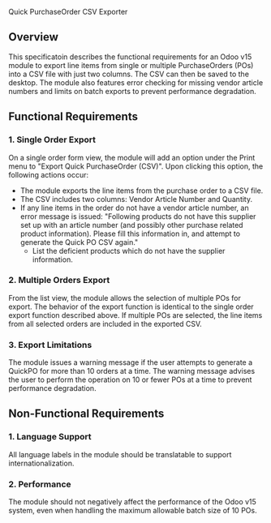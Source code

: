 Quick PurchaseOrder CSV Exporter

## Overview
This specificatoin describes the functional requirements for an Odoo v15 module to export line items from single or multiple PurchaseOrders (POs) into a CSV file with just two columns. The CSV can then be saved to the desktop. The module also features error checking for missing vendor article numbers and limits on batch exports to prevent performance degradation.

## Functional Requirements

### 1. Single Order Export

On a single order form view, the module will add an option under the Print menu to "Export Quick PurchaseOrder (CSV)". Upon clicking this option, the following actions occur:

- The module exports the line items from the purchase order to a CSV file. 
- The CSV includes two columns: Vendor Article Number and Quantity.
- If any line items in the order do not have a vendor article number, an error message is issued: "Following products do not have this supplier set up with an article number (and possibly other purchase related product information). Please fill this information in, and attempt to generate the Quick PO CSV again."
    - List the deficient products which do not have the supplier information.

### 2. Multiple Orders Export

From the list view, the module allows the selection of multiple POs for export. The behavior of the export function is identical to the single order export function described above. If multiple POs are selected, the line items from all selected orders are included in the exported CSV.

### 3. Export Limitations

The module issues a warning message if the user attempts to generate a QuickPO for more than 10 orders at a time. The warning message advises the user to perform the operation on 10 or fewer POs at a time to prevent performance degradation.

## Non-Functional Requirements

### 1. Language Support

All language labels in the module should be translatable to support internationalization.

### 2. Performance

The module should not negatively affect the performance of the Odoo v15 system, even when handling the maximum allowable batch size of 10 POs.

